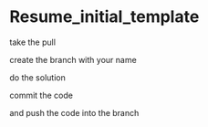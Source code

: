 # Resume_initial_template

take the pull

create the branch with your name

do the solution

commit the code 

and push the code into the branch
